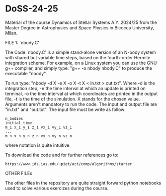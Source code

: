 # DoSS-24-25
Material of the course Dynamics of Stellar Systems A.Y. 2024/25
from the Master Degree in Astrophysics and Space Physics in Bicocca University, Milan.


FILE 1: `nbody.C'

The Code `nbody.C' is a simple stand-alone version of an N-body system with shared but
variable time steps, based on the fourth-order Hermite integration scheme.
For example, on a Linux system you can use the GNU g++ compiler, and simply type:
"g++ -o nbody nbody.C" to produce the executable "nbody".

To run type: "nbody -d X -e X -o X -t X < in.txt > out.txt". Where -d is the integration
step, -e the time interval at which an update is printed on terminal, -o the time interval
at which coordinates are printed in the output file, -t is the time of the simulation.
X stands for the chosen value. Arguments aren't mandatory to run the code. The input and
output file are "in.txt" and "out.txt". The input file must be write as follow:

	n_bodies
	initial_time
	m_1 x_1 y_1 z_1 vx_1 vy_1 vz_1
	...
	m_n x_n y_n z_n vx_n vy_n vz_n
	
where notation is quite intuitive.

To download the code and for further references go to:

	https://www.ids.ias.edu/~piet/act/comp/algorithms/starter


OTHER FILEs

The other files in the repository are quite straight forward python notebooks used to
solve various exercizes during the course.
